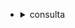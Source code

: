 - <details>
  <summary>consulta</summary>

  - <details>
    <summary>contagem_aluno_por_disciplina</summary>

    - contagem_alunos
    - disciplina_id

    </details>

  - <details>
    <summary>disciplina_aprovada</summary>

    - aluno_id
    - disciplina_id

    </details>

  - <details>
    <summary>disciplina_demandada</summary>

    - aluno_id
    - disciplina_id

    </details>

  - <details>
    <summary>disciplina_remanescente</summary>

    - aluno_id
    - disciplina_id

    </details>

  </details>